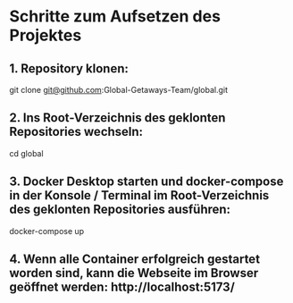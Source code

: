 # Schritte zum Aufsetzen des Projektes

## 1. Repository klonen:
git clone git@github.com:Global-Getaways-Team/global.git

## 2. Ins Root-Verzeichnis des geklonten Repositories wechseln:
cd global

## 3. Docker Desktop starten und docker-compose in der Konsole / Terminal im Root-Verzeichnis des geklonten Repositories ausführen:
docker-compose up

## 4. Wenn alle Container erfolgreich gestartet worden sind, kann die Webseite im Browser geöffnet werden: http://localhost:5173/
